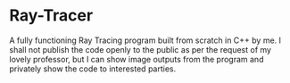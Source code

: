 # Ray-Tracer
A fully functioning Ray Tracing program built from scratch in C++ by me. I shall not publish the code openly to the public as per the request of my lovely professor, but I can show image outputs from the program and privately show the code to interested parties.
